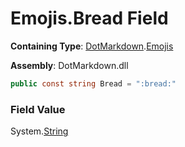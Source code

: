 # Emojis\.Bread Field

**Containing Type**: [DotMarkdown](../../README.md)\.[Emojis](../README.md)

**Assembly**: DotMarkdown\.dll

```csharp
public const string Bread = ":bread:"
```

### Field Value

System\.[String](https://docs.microsoft.com/en-us/dotnet/api/system.string)